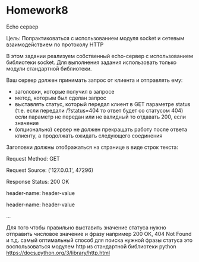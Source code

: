 # Homework8

Echo сервер

Цель:
Попрактиковаться с использованием модуля socket и сетевым взаимодействием по протоколу HTTP

В этом задании реализуем собственный echo-сервер с использованием библиотеки socket. Для выполнения задания использовать только модули стандартной библиотеки.

Ваш сервер должен принимать запрос от клиента и отправлять ему:

- заголовки, которые получил в запросе
- метод, которым был сделан запрос
- выставлять статус, который передал клиент в GET параметре status (т.е. если передали /?status=404 то ответ будет со статусом 404) если параметр не передан или не валидный то отдавать 200, если значение
- (опционально) сервер не должен прекращать работу после ответа клиенту, а продолжать ожидать следующего соединения

Заголовки должны отображаться на странице в виде строк текста:

Request Method: GET

Request Source: ('127.0.0.1', 47296)

Response Status: 200 OK

header-name: header-value

header-name: header-value

...

Для того чтобы правильно выставить значение статуса нужно отправить числовое значение и фразу например 200 OK, 404 Not Found и т.д. самый оптимальный способ для поиска нужной фразы статуса это воспользоваться модулем http из стандартной библиотеки python https://docs.python.org/3/library/http.html